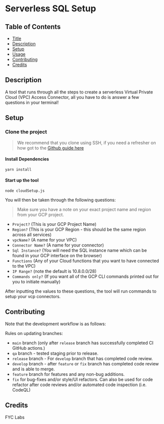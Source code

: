 # Serverless SQL Setup 

## Table of Contents

-   [Title](#serverless-sql-setup)
-   [Description](#description)
-   [Setup](#setup)
-   [Usage](#usage)
-   [Contributing](#contributing)
-   [Credits](#credits)

## Description

A tool that runs through all the steps to create a serverless Virtual Private Cloud (VPC) Access Connector, all you have to do is answer a few questions in your terminal! 

## Setup

### Clone the project

> We recommend that you clone using SSH, if you need a refresher on how got to the [Github guide here](https://docs.github.com/en/authentication/connecting-to-github-with-ssh)

#### Install Dependencies

`yarn install`

#### Start up the tool 

`node cloudSetup.js`

You will then be taken through the following questions: 
> Make sure you have a note on your exact project name and region from your GCP project. 

- `Project?` (This is your GCP Project Name)
- `Region?`  (This is your GCP Region - this should be the same region across all services)        
- `vpcName?` (A name for your VPC)
- `Connector Name?` (A name for your connector)
- `Sql Instance?` (You will need the SQL instance name which can be found in your GCP interface on the browser)
- `Functions` (Any of your Cloud functions that you want to have connected to the VPC)
- `IP Range?` (note the default is 10.8.0.0/28)
- `Commands only?` (If you want all of the GCP CLI commands printed out for you to initiate manually)

After inputting the values to these questions, the tool will run commands to setup your vcp connectors.

## Contributing

Note that the development workflow is as follows:

Rules on updating branches:

-   `main` branch (only after `release` branch has successfully completed CI GitHub actions.)
-   `qa` branch - tested staging prior to release.
-   `release` branch - For `develop` branch that has completed code review.
-   `develop` branch - after `feature` or `fix` branch has completed code review and is able to merge.
-   `feature` branch for features and any non-bug additions.
-   `fix` for bug-fixes and/or style/UI refactors. Can also be used for code refactor after code reviews and/or automated code inspection (i.e. CodeQL)

## Credits

FYC Labs